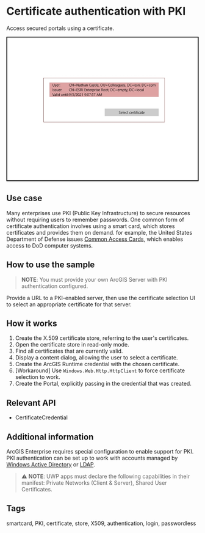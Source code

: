 ﻿# Certificate authentication with PKI

Access secured portals using a certificate.

![](CertificateAuthenticationWithPKI.jpg)

## Use case

Many enterprises use PKI (Public Key Infrastructure) to secure resources without requiring users to remember passwords. One common form of certificate authentication involves using a smart card, which stores certificates and provides them on demand. for example, the United States Department of Defense issues [Common Access Cards](https://www.cac.mil/common-access-card/), which enables access to DoD computer systems.

## How to use the sample

> **NOTE**: You must provide your own ArcGIS Server with PKI authentication configured.

Provide a URL to a PKI-enabled server, then use the certificate selection UI to select an appropriate certificate for that server.

## How it works

1. Create the X.509 certificate store, referring to the user's certificates.
2. Open the certificate store in read-only mode.
3. Find all certificates that are currently valid.
4. Display a content dialog, allowing the user to select a certificate.
5. Create the ArcGIS Runtime credential with the chosen certificate.
6. [Workaround] Use `Windows.Web.Http.HttpClient` to force certificate selection to work.
7. Create the Portal, explicitly passing in the credential that was created.

## Relevant API

* CertificateCredential

## Additional information

ArcGIS Enterprise requires special configuration to enable support for PKI. PKI authentication can be set up to work with accounts managed by [Windows Active Directory](https://enterprise.arcgis.com/en/portal/latest/administer/windows/using-windows-active-directory-and-pki-to-secure-access-to-your-portal.htm) or [LDAP](https://enterprise.arcgis.com/en/portal/latest/administer/windows/use-ldap-and-pki-to-secure-access-to-your-portal.htm).

> ⚠ **NOTE**: UWP apps must declare the following capabilities in their manifest: Private Networks (Client & Server), Shared User Certificates.

## Tags

smartcard, PKI, certificate, store, X509, authentication, login, passwordless
